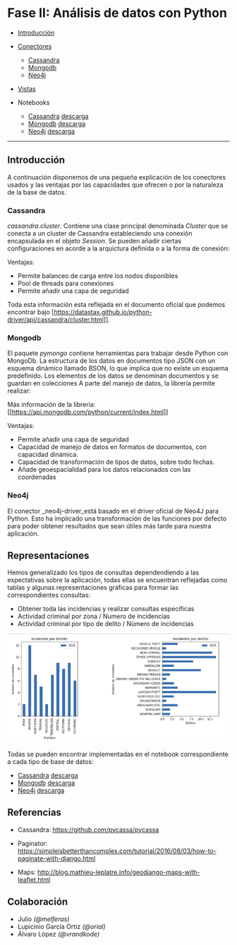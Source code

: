 # Fase II: Análisis de datos con Python

* [Introducción](#introducción)
* [Conectores](#conectores)
  * [Cassandra](cassandra/README.md)
  * [Mongodb](mongodb/readme.md)
  * [Neo4j](neo4j/readme.md)
* [Vistas](#vistas)

* Notebooks
  * [Cassandra](cassandra/Analisis-Cassandra.html) [descarga](cassandra/Analisis-Cassandra.ipynb)
  * [Mongodb](mongodb/Analisis-Mongodb.html) [descarga](mongodb/Analisis-Mongodb.ipynb)
  * [Neo4j](neo4j/Analisis-Neo4j.html) [descarga](neo4j/Analisis-Neo4j.ipynb)
----

## Introducción

A continuación disponemos de una pequeña explicación de los conectores usados y las ventajas por las capacidades que ofrecen o por la naturaleza de la base de datos. 

### Cassandra

*cassandra.cluster*. Contiene una clase principal denominada *Cluster* que se conecta a un cluster de Cassandra estableciendo
una conexión encapsulada en el objeto _Session_. Se pueden añadir ciertas configuraciones en acorde a la arquictura definida o a la forma 
de conexión: 

Ventajas:

  * Permite balanceo de carga entre los nodos disponibles
  * Pool de threads para conexiones
  * Permite añadir una capa de seguridad

Toda esta información esta reflejada en el documento oficial que podemos encontrar bajo [https://datastax.github.io/python-driver/api/cassandra/cluster.html]].

### Mongodb

El paquete *pymongo* contiene herramientas para trabajar desde Python con MongoDb. La estructura de los datos en documentos tipo JSON con un esquema dinámico llamado BSON, lo que implica que no existe un esquema predefinido. Los elementos de los datos se denominan documentos y se guardan en colecciones
A parte del manejo de datos, la librería permite realizar:

Más información de la libreria: [[https://api.mongodb.com/python/current/index.html]]

Ventajas:

  * Permite añadir una capa de seguridad
  * Capacidad de manejo de datos en formatos de documentos, con capacidad dinámica.
  * Capacidad de transformación de tipos de datos, sobre todo fechas.
  * Añade geoespacialidad para los datos relacionados con las coordenadas

### Neo4j

El conector _neo4j-driver_está basado en el driver oficial de Neo4J para Python. Esto ha implicado una transformación de las funciones por defecto para poder obtener resultados que sean útiles más tarde para nuestra aplicación.


## Representaciones

Hemos generalizado los tipos de consultas dependendiendo a las expectativas sobre la aplicación, 
todas ellas se encuentran reflejadas como tablas y algunas representaciones gráficas para formar
las correspondientes consultas:

* Obtener toda las incidencias y realizar consultas específicas
* Actividad criminal por zona / Numero de incidencias
* Actividad criminal por tipo de delito / Nùmero de incidencias

![](docs/porzonacategoria.png)

Todas se pueden encontrar implementadas en el notebook correspondiente a cada tipo de base de datos:

* [Cassandra](cassandra/Analisis-Cassandra.html) [descarga](cassandra/Analisis-Cassandra.ipynb)
* [Mongodb](cassandra/Analisis-Mongodb.html) [descarga](cassandra/Analisis-Mongodb.ipynb)
* [Neo4j](cassandra/Analisis-Neo4j.html) [descarga](cassandra/Analisis-Neo4j.ipynb)

## Referencias

* Cassandra: https://github.com/pycassa/pycassa

* Paginator: https://simpleisbetterthancomplex.com/tutorial/2016/08/03/how-to-paginate-with-django.html

* Maps: http://blog.mathieu-leplatre.info/geodjango-maps-with-leaflet.html


## Colaboración

* Julio _(@melferas)_
* Lupicinio García Ortiz _(@orial)_
* Álvaro López _(@vrandkode)_
